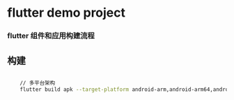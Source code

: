 # flutter demo project

### flutter 组件和应用构建流程

## 构建

```bash

    // 多平台架构
    flutter build apk --target-platform android-arm,android-arm64,android-x64 --split-per-abi

```